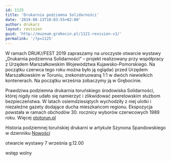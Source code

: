 ```yaml
---
id: 1125
title: 'Drukarnia podziemna Solidarności'
date: '2019-08-13T10:03:55+02:00'
author: drukarz
layout: revision
guid: 'http://muzeum.grebocin.pl/1121-revision-v1/'
permalink: '/?p=1125'
---
```


W ramach DRUK//FEST 2019 zapraszamy na uroczyste otwarcie wystawy „Drukarnia podziemna Solidarności” – projekt realizowany przy współpracy z Urzędem Marszałkowskim Województwa Kujawsko-Pomorskiego. Na początku czerwca tego roku można było ją oglądać przed Urzędem Marszałkowskim w Toruniu, zrekonstruowaną 1:1 w dwóch niewielkich kontenerach. Na początku września zobaczymy ją w Grębocinie.

Prawdziwa podziemna drukarnia toruńskiego środowiska Solidarności, której nigdy nie udało się namierzyć i zlikwidować peerelowskim służbom bezpieczeństwa. W latach osiemdziesiątych wychodziły z niej ulotki i niezależne gazety dodające ducha mieszkańcom regionu. Ekspozycja powstała w ramach obchodów 30. rocznicy wyborów czerwcowych 1989 roku. Więcej [ototorun.pl](https://ototorun.pl/artykul/prawdziwa-podziemna-drukarnia/670860)

Historia podziemnej toruńskiej drukarni w artykule Szynona Spandowskiego w dzienniku [Nowości](https://nowosci.com.pl/drukarnia-bardzo-podziemna/ar/10929803)

otwarcie wystawy 7 września g.12.00

wstęp wolny